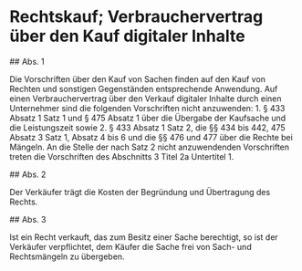 # Rechtskauf; Verbrauchervertrag über den Kauf digitaler Inhalte



\#\# Abs. 1

 Die Vorschriften über den Kauf von Sachen finden auf den Kauf von Rechten und sonstigen Gegenständen entsprechende Anwendung. Auf einen Verbrauchervertrag über den Verkauf digitaler Inhalte durch einen Unternehmer sind die folgenden Vorschriften nicht anzuwenden:  1\.
 § 433 Absatz 1 Satz 1 und § 475 Absatz 1 über die Übergabe der Kaufsache und die Leistungszeit sowie
 2\.
 § 433 Absatz 1 Satz 2, die §§ 434 bis 442, 475 Absatz 3 Satz 1, Absatz 4 bis 6 und die §§ 476 und 477 über die Rechte bei Mängeln.
An die Stelle der nach Satz 2 nicht anzuwendenden Vorschriften treten die Vorschriften des Abschnitts 3 Titel 2a Untertitel 1\.

\#\# Abs. 2

 Der Verkäufer trägt die Kosten der Begründung und Übertragung des Rechts.

\#\# Abs. 3

 Ist ein Recht verkauft, das zum Besitz einer Sache berechtigt, so ist der Verkäufer verpflichtet, dem Käufer die Sache frei von Sach\- und Rechtsmängeln zu übergeben. 

